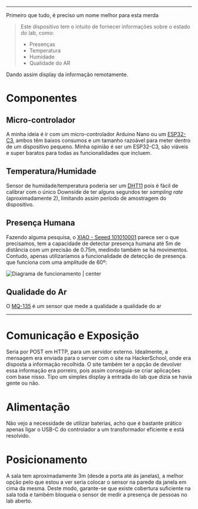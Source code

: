 ***
Primeiro que tudo, é preciso um nome melhor para esta merda

> Este dispositivo tem o intuito de fornecer informações sobre  o estado do lab, como:
> - Presenças
> - Temperatura
> - Humidade
> - Qualidade do AR
>
 Dando assim display da informação remotamente.

# Componentes
## Micro-controlador
A minha ideia é ir com um micro-controlador Arduino Nano ou um [ESP32-C3](https://mauser.pt/catalog/product_info.php?products_id=095-1308), ambos têm baixos consumos e um tamanho razoável para meter dentro de um dispositivo pequeno.
Minha opinião é ser um ESP32-C3, são viáveis e super baratos para todas as funcionalidades que incluem.
## Temperatura/Humidade
Sensor de humidade/temperatura poderia ser um [DHT11](https://www.ptrobotics.com/atmosfericos/2333-dht11-basic-temperature-humidity-sensor.html) pois é fácil de calibrar com o único Downside de ter alguns segundos ter *sampling rate* (aproximadamente 2), limitando assim período de amostragem do dispositivo.
## Presença Humana
Fazendo alguma pesquisa, o [XIAO - Seeed 101010001](https://mauser.pt/catalog/product_info.php?products_id=095-3163) parece ser o que precisamos, tem a capacidade de detectar presença humana até 5m de distância com um precisão de 0.75m, medindo também se há movimentos.
Contudo, apenas utilizaríamos a funcionalidade de detecção de presença. que funciona com uma amplitude de 60º:

![Diagrama de funcionamento | center](https://storage.googleapis.com/mauser-public-images/prod_description_image%2F2024%2F45%2F10f4239f132430559cd730af7b6d0882_image.png)
## Qualidade do Ar
O [MQ-135](https://www.ptrobotics.com/atmosfericos/6226-mq-135-air-quality-sensor-detection-module.html) é um sensor que mede a qualidade a qualidade do ar
***
# Comunicação e Exposição
Seria por POST em HTTP, para um servidor externo. Idealmente, a mensagem era enviada para o server com o site na HackerSchool, onde era disposta a informação recolhida.
O site também ter a opção de devolver essa informação era porreiro, pois assim conseguia-se criar aplicações com base nisso. Tipo um simples display à entrada do lab que dizia se havia gente ou não.

# Alimentação
Não vejo a necessidade de utilizar baterias, acho que é bastante prático apenas ligar o USB-C do controlador a um transformador eficiente e está resolvido.

# Posicionamento
A sala tem aproximadamente 3m (desde a porta até ás janelas), a melhor opção pelo que estou a ver seria colocar o sensor na parede da janela em cima da mesma. Deste modo, garante-se que existe cobertura suficiente na sala toda e também bloqueia o sensor de medir a presença de pessoas no lab aberto.
